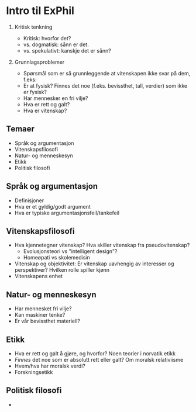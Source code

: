 # Intro til ExPhil

1. Kritisk tenkning

    - Kritisk: hvorfor det?
    - vs. dogmatisk: sånn er det.
    - vs. spekulativt: kanskje det er sånn?

2. Grunnlagsproblemer
    - Spørsmål som er så grunnleggende at vitenskapen ikke svar på dem, f.eks:
    - Er at fysisk? Finnes det noe (f.eks. bevissthet, tall, verdier) som ikke er fysisk?
    - Har mennesker en fri vilje?
    - Hva er rett og galt?
    - Hva er vitenskap?

## Temaer

-   Språk og argumentasjon
-   Vitenskapsfilosofi
-   Natur- og menneskesyn
-   Etikk
-   Politisk filosofi

## Språk og argumentasjon

-   Definisjoner
-   Hva er et gyldig/godt argument
-   Hva er typiske argumentasjonsfeil/tankefeil

## Vitenskapsfilosofi

-   Hva kjennetegner vitenskap? Hva skiller vitenskap fra pseudovitenskap?
    -   Evolusjonsteori vs "intelligent design"?
    -   Homeøpati vs skolemedisin
-   Vitenskap og objektivitet: Er vitenskap uavhengig av interesser og perspektiver?
    Hvilken rolle spiller kjønn
-   Vitenskapens enhet

## Natur- og menneskesyn

-   Har mennesket fri vilje?
-   Kan maskiner tenke?
-   Er vår bevissthet materiell?

## Etikk

-   Hva er rett og galt å gjøre, og hvorfor? Noen teorier i norvatik etikk
-   _Finnes_ det noe som er absolutt rett eller galt? Om moralsk relativiisme
-   Hvem/hva har moralsk verdi?
-   Forskningsetikk

## Politisk filosofi

-
